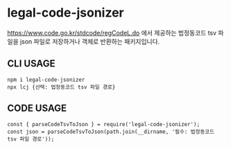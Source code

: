 # legal-code-jsonizer
https://www.code.go.kr/stdcode/regCodeL.do 에서 제공하는 법정동코드 tsv 파일을 json 파일로 저장하거나 객체로 반환하는 패키지입니다.

## CLI USAGE
```
npm i legal-code-jsonizer
npx lcj {선택: 법정동코드 tsv 파일 경로}
```

## CODE USAGE
```
const { parseCodeTsvToJson } = require('legal-code-jsonizer');
const json = parseCodeTsvToJson(path.join(__dirname, '필수: 법정동코드 tsv 파일 경로'));
```